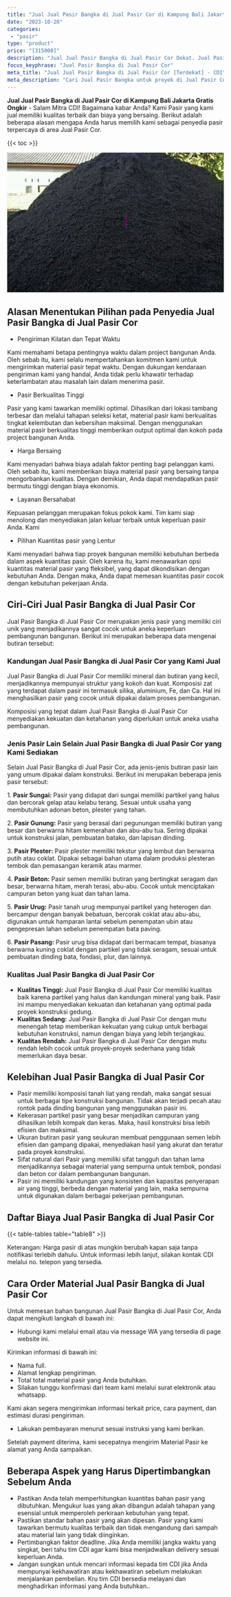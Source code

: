 ```yaml
---
title: "Jual Jual Pasir Bangka di Jual Pasir Cor di Kampung Bali Jakarta Gratis Ongkir"
date: "2023-10-28"
categories:
 - "pasir"
type: "product"
price: "[315000]"
description: "Jual Jual Pasir Bangka di Jual Pasir Cor Dekat. Jual Pasir Bangka ini sering digunakan dalam proyek konstruksi sebagai bahan campuran yang berkualitas dan bersih. Kontak kami untuk mendapatkan informasi lebih lanjut."
focus_keyphrase: "Jual Pasir Bangka di Jual Pasir Cor"
meta_title: "Jual Jual Pasir Bangka di Jual Pasir Cor [Terdekat] - CDI"
meta_description: "Cari Jual Pasir Bangka untuk proyek di Jual Pasir Cor? Kami menyediakan Jual Pasir Bangka berkualitas untuk bahan campuran. Segera dapatkan penawaran terbaik."
---
```


**Jual Jual Pasir Bangka di Jual Pasir Cor di Kampung Bali Jakarta Gratis Ongkir** - Salam Mitra CDI! Bagaimana kabar Anda? Kami Pasir yang kami jual memiliki kualitas terbaik dan biaya yang bersaing. Berikut adalah beberapa alasan mengapa Anda harus memilih kami sebagai penyedia pasir terpercaya di area Jual Pasir Cor.

{{< toc >}}

![Jual Jual Pasir Bangka di Jual Pasir Cor di Kampung Bali Jakarta Gratis Ongkir](/images/pasir/pasir-bangunan-24.jpg)

## Alasan Menentukan Pilihan pada Penyedia Jual Pasir Bangka di Jual Pasir Cor

*   Pengiriman Kilatan dan Tepat Waktu

Kami memahami betapa pentingnya waktu dalam project bangunan Anda. Oleh sebab itu, kami selalu mempertahankan komitmen kami untuk mengirimkan material pasir tepat waktu. Dengan dukungan kendaraan pengiriman kami yang handal, Anda tidak perlu khawatir terhadap keterlambatan atau masalah lain dalam menerima pasir.
*   Pasir Berkualitas Tinggi

Pasir yang kami tawarkan memiliki optimal. Dihasilkan dari lokasi tambang terbesar dan melalui tahapan seleksi ketat, material pasir kami berkualitas tingkat kelembutan dan kebersihan maksimal. Dengan menggunakan material pasir berkualitas tinggi memberikan output optimal dan kokoh pada project bangunan Anda.
*   Harga Bersaing

Kami menyadari bahwa biaya adalah faktor penting bagi pelanggan kami. Oleh sebab itu, kami memberikan biaya material pasir yang bersaing tanpa mengorbankan kualitas. Dengan demikian, Anda dapat mendapatkan pasir bermutu tinggi dengan biaya ekonomis.
*   Layanan Bersahabat

Kepuasan pelanggan merupakan fokus pokok kami. Tim kami siap menolong dan menyediakan jalan keluar terbaik untuk keperluan pasir Anda. Kami

*   Pilihan Kuantitas pasir yang Lentur

Kami menyadari bahwa tiap proyek bangunan memiliki kebutuhan berbeda dalam aspek kuantitas pasir. Oleh karena itu, kami menawarkan opsi kuantitas material pasir yang fleksibel, yang dapat dikondisikan dengan kebutuhan Anda. Dengan maka, Anda dapat memesan kuantitas pasir cocok dengan kebutuhan pekerjaan Anda.

## Ciri-Ciri Jual Pasir Bangka di Jual Pasir Cor

Jual Pasir Bangka di Jual Pasir Cor merupakan jenis pasir yang memiliki ciri unik yang menjadikannya sangat cocok untuk aneka keperluan pembangunan bangunan. Berikut ini merupakan beberapa data mengenai butiran tersebut:

### Kandungan Jual Pasir Bangka di Jual Pasir Cor yang Kami Jual

Jual Pasir Bangka di Jual Pasir Cor memiliki mineral dan butiran yang kecil, menjadikannya mempunyai struktur yang kokoh dan kuat. Komposisi zat yang terdapat dalam pasir ini termasuk silika, aluminium, Fe, dan Ca. Hal ini menghasilkan pasir yang cocok untuk dipakai dalam proses pembangunan.

Komposisi yang tepat dalam Jual Pasir Bangka di Jual Pasir Cor menyediakan kekuatan dan ketahanan yang diperlukan untuk aneka usaha pembangunan.

### Jenis Pasir Lain Selain Jual Pasir Bangka di Jual Pasir Cor yang Kami Sediakan

Selain Jual Pasir Bangka di Jual Pasir Cor, ada jenis-jenis butiran pasir lain yang umum dipakai dalam konstruksi. Berikut ini merupakan beberapa jenis pasir tersebut:

1\.  **Pasir Sungai:** Pasir yang didapat dari sungai memiliki partikel yang halus dan bercorak gelap atau kelabu terang. Sesuai untuk usaha yang membutuhkan adonan beton, plester yang tahan.

2\.  **Pasir Gunung:** Pasir yang berasal dari pegunungan memiliki butiran yang besar dan berwarna hitam kemerahan dan abu-abu tua. Sering dipakai untuk konstruksi jalan, pembuatan batako, dan lapisan dinding.

3\.  **Pasir Plester:** Pasir plester memiliki tekstur yang lembut dan berwarna putih atau coklat. Dipakai sebagai bahan utama dalam produksi plesteran tembok dan pemasangan keramik atau marmer.

4\.  **Pasir Beton:** Pasir semen memiliki butiran yang bertingkat seragam dan besar, berwarna hitam, merah terasi, abu-abu. Cocok untuk menciptakan campuran beton yang kuat dan tahan lama.

5\.  **Pasir Urug:** Pasir tanah urug mempunyai partikel yang heterogen dan bercampur dengan banyak bebatuan, bercorak coklat atau abu-abu, digunakan untuk hamparan lantai sebelum penempatan ubin atau pengepresan lahan sebelum penempatan bata paving.

6\.  **Pasir Pasang:** Pasir urug bisa didapat dari bermacam tempat, biasanya berwarna kuning coklat dengan partikel yang tidak seragam, sesuai untuk pembuatan dinding bata, fondasi, plur, dan lainnya.

### Kualitas Jual Pasir Bangka di Jual Pasir Cor

*   **Kualitas Tinggi:** Jual Pasir Bangka di Jual Pasir Cor memiliki kualitas baik karena partikel yang halus dan kandungan mineral yang baik. Pasir ini mampu menyediakan kekuatan dan ketahanan yang optimal pada proyek konstruksi gedung.
*   **Kualitas Sedang:** Jual Pasir Bangka di Jual Pasir Cor dengan mutu menengah tetap memberikan kekuatan yang cukup untuk berbagai kebutuhan konstruksi, namun dengan biaya yang lebih terjangkau.
*   **Kualitas Rendah:** Jual Pasir Bangka di Jual Pasir Cor dengan mutu rendah lebih cocok untuk proyek-proyek sederhana yang tidak memerlukan daya besar.

## Kelebihan Jual Pasir Bangka di Jual Pasir Cor

*   Pasir memiliki komposisi tanah liat yang rendah, maka sangat sesuai untuk berbagai tipe konstruksi bangunan. Tidak akan terjadi pecah atau rontok pada dinding bangunan yang menggunakan pasir ini.
*   Kekerasan partikel pasir yang besar menjadikan campuran yang dihasilkan lebih kompak dan keras. Maka, hasil konstruksi bisa lebih efisien dan maksimal.
*   Ukuran butiran pasir yang seukuran membuat penggunaan semen lebih efisien dan gampang dipakai, menyediakan hasil yang akurat dan teratur pada proyek konstruksi.
*   Sifat natural dari Pasir yang memiliki sifat tangguh dan tahan lama menjadikannya sebagai material yang sempurna untuk tembok, pondasi dan beton cor dalam pembangunan bangunan.
*   Pasir ini memiliki kandungan yang konsisten dan kapasitas penyerapan air yang tinggi, berbeda dengan material yang lain, maka sempurna untuk digunakan dalam berbagai pekerjaan pembangunan.

## Daftar Biaya Jual Pasir Bangka di Jual Pasir Cor

{{< table-tables table="table8" >}}

Keterangan: Harga pasir di atas mungkin berubah kapan saja tanpa notifikasi terlebih dahulu. Untuk informasi lebih lanjut, silakan kontak CDI melalui no. telepon yang tersedia.

## Cara Order Material Jual Pasir Bangka di Jual Pasir Cor

Untuk memesan bahan bangunan Jual Pasir Bangka di Jual Pasir Cor, Anda dapat mengikuti langkah di bawah ini:

*   Hubungi kami melalui email atau via message WA yang tersedia di page website ini.

Kirimkan informasi di bawah ini:

*   Nama full.
*   Alamat lengkap pengiriman.
*   Total total material pasir yang Anda butuhkan.
*   Silakan tunggu konfirmasi dari team kami melalui surat elektronik atau whatsapp.

Kami akan segera mengirimkan informasi terkait price, cara payment, dan estimasi durasi pengiriman.
*   Lakukan pembayaran menurut sesuai instruksi yang kami berikan.

Setelah payment diterima, kami secepatnya mengirim Material Pasir ke alamat yang Anda sampaikan.

## Beberapa Aspek yang Harus Dipertimbangkan Sebelum Anda

*   Pastikan Anda telah memperhitungkan kuantitas bahan pasir yang dibutuhkan. Mengukur luas yang akan dibangun adalah tahapan yang esensial untuk memperoleh perkiraan kebutuhan yang tepat.
*   Pastikan standar bahan pasir yang akan dipesan. Pasir yang kami tawarkan bermutu kualitas terbaik dan tidak mengandung dari sampah atau material lain yang tidak diinginkan.
*   Pertimbangkan faktor deadline. Jika Anda memiliki jangka waktu yang singkat, beri tahu tim CDI agar kami bisa menjadwalkan delivery sesuai keperluan Anda.
*   Jangan sungkan untuk mencari informasi kepada tim CDI jika Anda mempunyai kekhawatiran atau kekhawatiran sebelum melakukan menjalankan pembelian. Kru tim CDI bersedia melayani dan menghadirkan informasi yang Anda butuhkan..